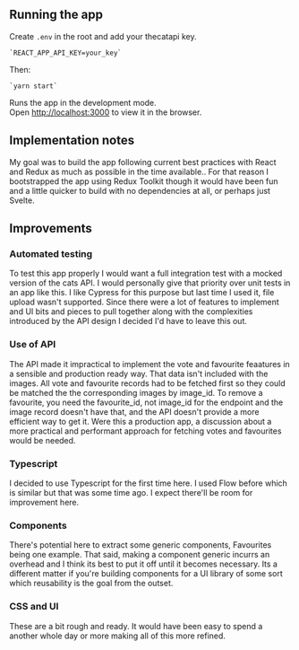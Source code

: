 ## Running the app

Create `.env` in the root and add your thecatapi key.

    `REACT_APP_API_KEY=your_key`

Then:

    `yarn start`

Runs the app in the development mode.<br />
Open [http://localhost:3000](http://localhost:3000) to view it in the browser.


## Implementation notes

My goal was to build the app following current best practices with React and Redux as much as possible in the time available.. For that reason I bootstrapped the app using Redux Toolkit though it would have been fun and a little quicker to build with no dependencies at all, or perhaps just Svelte.

## Improvements

### Automated testing

To test this app properly I would want a full integration test with a mocked version of the cats API. I would personally give that priority over unit tests in an app like this. I like Cypress for this purpose but last time I used it, file upload wasn't supported. Since there were a lot of features to implement and UI bits and pieces to pull together along with the complexities introduced by the API design I decided I'd have to leave this out. 

### Use of API

The API made it impractical to implement the vote and favourite feaatures in a sensible and production ready way. That data isn't included with the images. All vote and favourite records had to be fetched first so they could be matched the the corresponding images by image_id. To remove a favourite, you need the favourite_id, not image_id for the endpoint and the image record doesn't have that, and the API doesn't provide a more efficient way to get it. Were this a production app, a discussion about a more practical and performant approach for fetching votes and favourites would be needed. 


### Typescript

I decided to use Typescript for the first time here. I used Flow before which is similar but that was some time ago. I expect there'll be room for improvement here.

### Components

There's potential here to extract some generic components, Favourites being one example. That said, making a component generic incurrs an overhead and I think its best to put it off until it becomes necessary. Its a different matter if you're building components for a UI library of some sort which reusability is the goal from the outset.

### CSS and UI

These are a bit rough and ready. It would have been easy to spend a another whole day or more making all of this more refined. 

